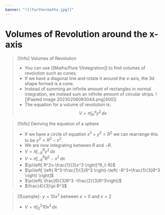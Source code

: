 ```yaml
---
banner: "![[furthermaths.jpg]]"
---
```

# Volumes of Revolution around the x-axis

> [!Info] Volumes of Revolution 
> - You can use [[Maths/Pure 1/Integration]] to find volumes of revolution such as cones.
> - If we have a diagonal line and rotate it around the x-axis, the 3d shape formed is a cone.
> - Instead of summing an infinite amount of rectangles in normal integration, we instead sum an infinite amount of circular strips.
>  ![[Pasted image 20230206093044.png|400]]
>  - The equation for a volume of revolution is: $$V=\pi \int ^a_{b}y^2 \, dx $$

> [!Info] Deriving the equation of a sphere
> - If we have a circle of equation $x^2+y^2=R^2$ we can rearrange this to be $y^2=R^2-x^2$.
> - We are now integrating between $R$ and $-R$.
> - $V=\pi\int ^R_{-R}y^2 \, dx$
> - $V=\pi\int ^R_{-R}R^2-x^2 \, dx$
> - $\pi\left[ R^2x-\frac{1}{3}x^3 \right]^R_{-R}$
> - $\pi\left[ \left( R^3-\frac{1}{3}R^3 \right)-\left( -R^3+\frac{1}{3}R^3 \right) \right]$
> - $\pi\left( \frac{6}{3}R^3 -\frac{2}{3}R^3\right)$
> - $\frac{4}{3}\pi R^3$

> [!Example]- $y=10x^2$ between $x=0$ and $x=2$
> - $V=\pi \int ^2_{0}10x^2 \, dx$

